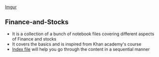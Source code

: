 [Imgur](https://i.imgur.com/fVinQ6C.jpg)

## Finance-and-Stocks
- It is a collection of a bunch of notebook files covering different aspects of Finance and stocks
- It covers the basics and is inspired from Khan academy's course
- [Index file](INDEX.ipynb) will help you go through the content in a sequential manner

